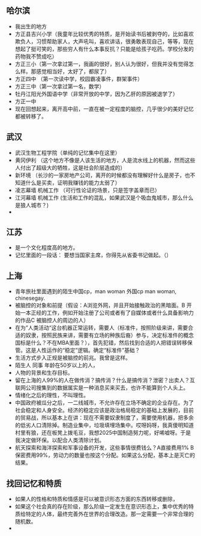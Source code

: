 ## 哈尔滨
- 我出生的地方
- 方正县吉兴小学（我童年比较优秀的特质，是开始读书后被剥夺的，比如喜欢欺负人，习惯帮助家人，大声吼叫，喜欢讲话，很勇敢表现自己，等等，现在想起了挺可笑的，那些穷人有什么本事反抗？只能是给孩子吃药。学校分发的药物我不赞成吃）
- 方正三小（第一次拿过第一，我画的很好，别人认为很好，但我并没有觉得怎么样。那感觉相当好，太好了，都尿了）
- 方正四中 （第一次读中学，校园霸凌事件，群架事件）
- 方正三中（第一次拿过第一名，数学）
- 牡丹江阳光外国语中学（非常开放的中学，因为乙肝的原因被退学了）
- 方正一中
- 现在回想起来，离开高中前，一直在被一定程度的脑控，几乎很少的美好记忆都被转移了。

## 武汉
- 武汉生物工程学院（单纯的记忆集中在这里）
- 黄冈伊利 （这个地方不像是人该生活的地方，人是流水线上的机器，然而这些人付出了超级大的牺牲，这是社会阶层造成的）
- 新环境  （长沙的一家房地产公司，离开的时候都没有理解好什么是房子，也不知道什么是买卖，证明我赚钱的能力太弱了）
- 凌志幕墙 机械工作 （可行性论证的场景，只是签字盖章而已）
- 江河幕墙 机械工作  (生活和工作的混乱，如果武汉是个吸血鬼城市，那么什么是狼人城市？)
- 

## 江苏
- 是一个文化程度高的地方。
- 记忆里面的一段话： 要想当国家主席，你得先从省委书记做起。（）

## 上海
- 青年旅社里面遇到的陌生中国cp，man woman 外国cp man woman, chinesegay.
- 被脑控的对象和前提（假设：A浏览外网，并且开始接触政治的黑暗面。B 开始一本正经的工作，例如开始注册了公司或者有了自媒体或者什么具备影响力的作品C 被脑控人的周边的人）
- 在为”人类活动“这台机器正常运转，需要人（标准件，按照阶级来讲，需要合适的奴隶，按照民族来讲，需要有立场的种族后裔）参与，决定标准件的概念国标是什么？不在MBA里面？），首先犯错，然后找到合适的人把错误转移保管。这是人性运作的“稳定”逻辑。确定“标准件”基础？
- 生活方式步入正规是被脑控的前兆。我曾是这样。
- 陌生人 同事 年龄在50岁以上的人，
- 人物的背景和生存目标。
- 留在上海的人99%的人在做传消？搞传消？什么是搞传消？泄密？出卖人？互联网公司搜集到的数据属实是一种消息买来买去，也许不能算到个人头上。
- 情绪化之后的理性，不叫理性。
- 中国政府被瓜分之后，一二线城市，不允许存在立场不确定的企业存在。为了社会稳定和人身安全。经济的稳定应该是政治格局稳定的基础上发展的，目前的贸易战，所以基本上在讲：现在不需要奴隶制度了，需要使用机器，把多余的低劣人口清除掉。制造业集中，垃圾填埋场集中。哎呀妈呀，我真傻明知道村里有狼，还在板凳上拨毛豆，我想2025中国制造努力呢，好唏嘘呀。于是我决定做环保。以配合人类清除计划。
- 航天探索和海洋探索和军事设备的开发，这些事情很费钱么？A直接费用1% B保密费用99%，劳动力的数量也按这个分配。如果这么分配，基本上是灭亡的结果。

## 找回记忆和特质
- 如果人的性格和特质和情感是可以被意识形态方面的东西转移或删除，
- 如果这个社会真的存在阶级，那么阶级一定发生在意识形态上，集中优秀的特质给特定的人体，最终完善外在世界的合理改造。那一定需要一个非常合理的随机数。
- 